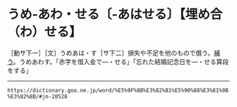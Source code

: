 # うめ‐あわ・せる〔‐あはせる〕【埋め合（わ）せる】

［動サ下一］［文］うめあは・す［サ下二］損失や不足を他のもので償う。[補う](おぎなう（補う）)。うめあわす。「赤字を借入金で―・せる」「忘れた結婚記念日を―・せる算段をする」

---
`https://dictionary.goo.ne.jp/word/%E5%9F%8B%E3%82%81%E5%90%88%E3%81%9B%E3%82%8B/#jn-20528`